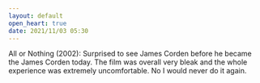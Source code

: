 ```yaml
---
layout: default
open_heart: true
date: 2021/11/03 05:30
---
```


All or Nothing (2002): Surprised to see James Corden before he became the James Corden today. The film was overall very bleak and the whole experience was extremely uncomfortable. No I would never do it again.
